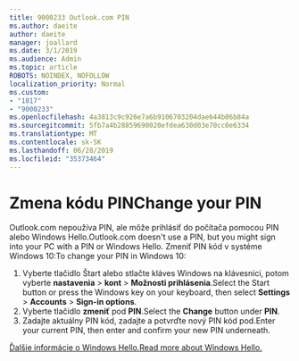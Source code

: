 ```yaml
---
title: 9000233 Outlook.com PIN
ms.author: daeite
author: daeite
manager: joallard
ms.date: 3/1/2019
ms.audience: Admin
ms.topic: article
ROBOTS: NOINDEX, NOFOLLOW
localization_priority: Normal
ms.custom:
- "1817"
- "9000233"
ms.openlocfilehash: 4a3813c9c926e7a6b9106703204dae644b06b84a
ms.sourcegitcommit: 5fb7a4b28859690020efdea630d03e70cc0e6334
ms.translationtype: MT
ms.contentlocale: sk-SK
ms.lasthandoff: 06/28/2019
ms.locfileid: "35373464"
---
```

# <a name="change-your-pin"></a><span data-ttu-id="dfd3b-102">Zmena kódu PIN</span><span class="sxs-lookup"><span data-stu-id="dfd3b-102">Change your PIN</span></span>

<span data-ttu-id="dfd3b-103">Outlook.com nepoužíva PIN, ale môže prihlásiť do počítača pomocou PIN alebo Windows Hello.</span><span class="sxs-lookup"><span data-stu-id="dfd3b-103">Outlook.com doesn't use a PIN, but you might sign into your PC with a PIN or Windows Hello.</span></span> <span data-ttu-id="dfd3b-104">Zmeniť PIN kód v systéme Windows 10:</span><span class="sxs-lookup"><span data-stu-id="dfd3b-104">To change your PIN in Windows 10:</span></span>

1. <span data-ttu-id="dfd3b-105">Vyberte tlačidlo Štart alebo stlačte kláves Windows na klávesnici, potom vyberte **nastavenia** > **kont** > **Možnosti prihlásenia**.</span><span class="sxs-lookup"><span data-stu-id="dfd3b-105">Select the Start button or press the Windows key on your keyboard, then select **Settings** > **Accounts** > **Sign-in options**.</span></span>
2. <span data-ttu-id="dfd3b-106">Vyberte tlačidlo **zmeniť** pod **PIN**.</span><span class="sxs-lookup"><span data-stu-id="dfd3b-106">Select the **Change** button under **PIN**.</span></span>
3. <span data-ttu-id="dfd3b-107">Zadajte aktuálny PIN kód, zadajte a potvrďte nový PIN kód pod.</span><span class="sxs-lookup"><span data-stu-id="dfd3b-107">Enter your current PIN, then enter and confirm your new PIN underneath.</span></span>

[<span data-ttu-id="dfd3b-108">Ďalšie informácie o Windows Hello.</span><span class="sxs-lookup"><span data-stu-id="dfd3b-108">Read more about Windows Hello.</span></span>](https://support.microsoft.com/help/17215/)
